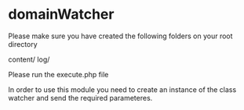 # domainWatcher
Please make sure you have created the following folders on your root directory

content/
log/

Please run the execute.php file

In order to use this module you need to create an instance of the class watcher and send the required parameteres.

